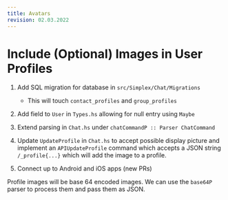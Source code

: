 ```yaml
---
title: Avatars
revision: 02.03.2022
---
```

# Include (Optional) Images in User Profiles

1. Add SQL migration for database in `src/Simplex/Chat/Migrations`
    - This will touch `contact_profiles` and `group_profiles`

2. Add field to `User` in `Types.hs` allowing for null entry using `Maybe`

3. Extend parsing in `Chat.hs` under `chatCommandP :: Parser ChatCommand`

4. Update `UpdateProfile` in `Chat.hs` to accept possible display picture and implement an `APIUpdateProfile` command which accepts a JSON string `/_profile{...}` which will add the image to a profile.

5. Connect up to Android and iOS apps (new PRs)

Profile images will be base 64 encoded images. We can use the `base64P` parser to process them and pass them as JSON.
